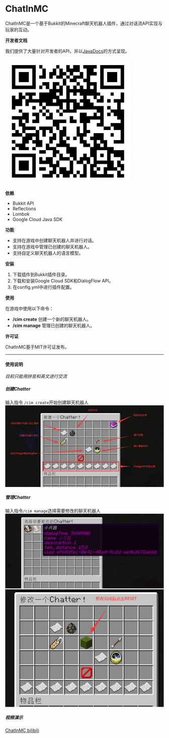 # ChatInMC

ChatInMC是一个基于Bukkit的Minecraft聊天机器人插件，通过对话流API实现与玩家的互动。

**开发者文档**

我们提供了大量针对开发者的API，并以[JavaDocs](https://ltseed.github.io/ChatInMC/)的方式呈现。

![开发者文档](https://github.com/LtSeed/ChatInMC/blob/master/images/1_796602707_171_85_3_674825693_1262e0447220f6a7faff95c0efa7ff8a.png)


**依赖**

- Bukkit API
- Reflections
- Lombok
- Google Cloud Java SDK

**功能**

- 支持在游戏中创建聊天机器人并进行对话。
- 支持在游戏中管理已创建的聊天机器人。
- 支持自定义聊天机器人的语言模型。

**安装**

1. 下载插件到Bukkit插件目录。
2. 下载和安装Google Cloud SDK和DialogFlow API。
3. 在config.yml中进行插件配置。

**使用**

在游戏中使用以下命令：

- **/cim create** 创建一个新的聊天机器人。
- **/cim manage** 管理已创建的聊天机器人。

**许可证**

ChatInMC基于MIT许可证发布。

----------------------------------------------------------

#### 使用说明

*目前只能用拼音和英文进行交流*

##### 创建Chatter
输入指令 ``` /cim create ```开始创建聊天机器人
![创建聊天机器人](https://github.com/LtSeed/ChatInMC/blob/master/images/Pasted%20image%2020230319141602.png)

##### 管理Chatter
输入指令``` /cim manage ```选择需要修改的聊天机器人
![修改聊天机器人1](https://github.com/LtSeed/ChatInMC/blob/master/images/Pasted%20image%2020230319142706.png)
![修改聊天机器人2](https://github.com/LtSeed/ChatInMC/blob/master/images/Pasted%20image%2020230319142802.png)

##### 视频演示

 [ChatInMC bilibili](https://www.bilibili.com/video/BV1Ms4y1p79W/?share_source=copy_web)
